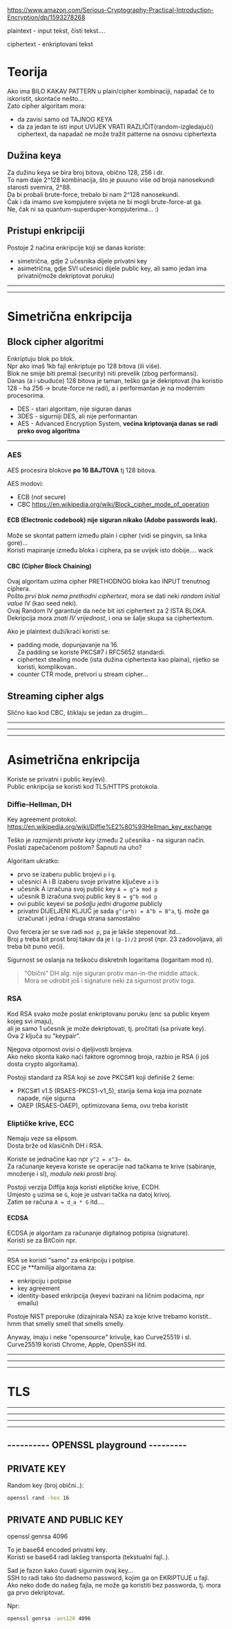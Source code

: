 

https://www.amazon.com/Serious-Cryptography-Practical-Introduction-Encryption/dp/1593278268

plaintext - input tekst, čisti tekst....

ciphertext - enkriptovani tekst

# Teorija

Ako ima BILO KAKAV PATTERN u plain/cipher kombinaciji, napadač će to iskoristit, skontaće nešto...  
Zato cipher algoritam mora:
- da zavisi samo od TAJNOG KEYA
- da za jedan te isti input UVIJEK VRATI RAZLIČIT(random-izgledajući) ciphertext, da napadač ne može tražit patterne na osnovu ciphertexta

## Dužina keya
Za dužinu keya se bira broj bitova, obično 128, 256 i dr.  
To nam daje 2^128 kombinacija, što je puuuno više od broja nanosekundi starosti svemira, 2^88.  
Da bi probali brute-force, trebalo bi nam 2^128 nanosekundi.  
Čak i da imamo sve kompjutere svijeta ne bi mogli brute-force-at ga.  
Ne, čak ni sa quantum-superduper-kompjuterima... :)

## Pristupi enkripciji
Postoje 2 načina enkripcije koji se danas koriste:
- simetrična, gdje 2 učesnika dijele privatni key
- asimetrična, gdje SVI učesnici dijele public key, ali samo jedan ima privatni(može dekriptovat poruku)

---------------------------------------
---------------------------------------
# Simetrična enkripcija

## Block cipher algoritmi

Enkriptuju blok po blok.  
Npr ako imaš 1kb fajl enkriptuje po 128 bitova (ili više).  
Blok ne smije biti premal (security) niti prevelik (zbog performansi).  
Danas (a i ubuduće) 128 bitova je taman, teško ga je dekriptovat (ha koristio 128 - ha 256 -> brute-force ne radi), 
a i performantan je na modernim procesorima.

- DES - stari algoritam, nije siguran danas
- 3DES - sigurniji DES, ali nije performantan
- AES - Advanced Encryption System, **većina kriptovanja danas se radi preko ovog algoritma**


-------------------------------
### AES
AES procesira blokove **po 16 BAJTOVA** tj 128 bitova.  


AES modovi:
- ECB (not secure)
- CBC
https://en.wikipedia.org/wiki/Block_cipher_mode_of_operation

####  ECB (Electronic codebook) nije siguran nikako (Adobe passwords leak).  
Može se skontat pattern između plain i cipher (vidi se pingvin, sa linka gore)...   
Koristi mapiranje između bloka i ciphera, pa se uvijek isto dobije.... wack

#### CBC (Cipher Block Chaining)  
Ovaj algoritam uzima cipher PRETHODNOG bloka kao INPUT trenutnog ciphera.  
Pošto *prvi blok nema prethodni ciphertext*, mora se dati neki *random initial value* IV (kao seed neki).  
Ovaj Random IV garantuje da neće bit isti ciphertext za 2 ISTA BLOKA.  
Dekripcija mora *znati IV vrijednost*, i ona se šalje skupa sa ciphertextom.

Ako je plaintext duži/kraći koristi se:
- padding mode, dopunjavanje na 16.  
Za padding se koriste PKCS#7 i RFC5652 standardi.
- ciphertext stealing mode (ista dužina ciphertexta kao plaina), rijetko se koristi, komplikovan..
- counter CTR mode, pretvori u stream cipher...

## Streaming cipher algs
Slično kao kod CBC, štiklaju se jedan za drugim...

---------------------------------------
---------------------------------------
---------------------------------------
# Asimetrična enkripcija
Koriste se privatni i public key(evi).  
Public enkripcija se koristi kod TLS/HTTPS protokola.

### Diffie-Hellman, DH

Key agreement protokol.  
https://en.wikipedia.org/wiki/Diffie%E2%80%93Hellman_key_exchange

Teško je *razmijeniti private key* između 2 učesnika - na siguran način.  
Poslati zapečaćenom poštom? Šapnuti na uho? 

Algoritam ukratko:
- prvo se izaberu public brojevi `p` i `g`.
- učesnici A i B izaberu svoje privatne ključeve `a` i `b`
- učesnik A izračuna svoj public key `A = g^a mod p`
- učesnik B izračuna svoj public key `B = g^b mod p`
- ovi public keyevi se *pošalju jedni drugome* publicly
- privatni DIJELJENI KLJUČ je sada `g^(a*b) = A^b = B^a`, tj. može ga izračunat i jedna i druga strana samostalno

Ovo fercera jer se sve radi `mod p`, pa je lakše stepenovat itd...  
Broj `p` treba bit prost broj takav da je i `(p-1)/2` prost (npr. 23 zadovoljava, ali treba bit puno veći).

Sigurnost se oslanja na teškoću diskretnih logaritama (logaritam mod n).

> "Obični" DH alg. nije siguran protiv man-in-the middle attack.  
> Mora se udrobit još i signature neki za sigurnost protiv toga.

### RSA
Kod RSA svako može poslat enkriptovanu poruku (enc sa public keyem kojeg svi imaju),  
ali je samo 1 učesnik je može dekriptovati, tj. pročitati (sa private key).  
Ova 2 ključa su "keypair".

Njegova otpornost ovisi o djeljivosti brojeva.  
Ako neko skonta kako naći faktore ogromnog broja, razbio je RSA (i još dosta crypto algoritama).

Postoji standard za RSA koji se zove PKCS#1 koji definiše 2 šeme:
- PKCS#1 v1.5 (RSAES-PKCS1-v1_5), starija šema koja ima poznate napade, nije sigurna
- OAEP (RSAES-OAEP), optimizovana šema, ovu treba koristit

### Eliptičke krive, ECC
Nemaju veze sa elipsom.  
Dosta brže od klasičnih DH i RSA.

Koriste se jednačine kao npr `y^2 = x^3– 4x`.  
Za računanje keyeva koriste se operacije nad tačkama te krive (sabiranje, množenje i sl), *modulo neki prosti broj*.

Postoji verzija Diffija koja koristi eliptičke krive, ECDH.  
Umjesto `g` uzima se `G`, koje je ustvari tačka na datoj krivoj.  
Zatim se računa `A = d_a * G` itd....

#### ECDSA
ECDSA je algoritam za računanje digitalnog potipisa (signature).  
Koristi se za BitCoin npr.

------

RSA se koristi "samo" za enkripciju i potpise.  
ECC je **familija algoritama za:
- enkripciju i potpise
- key agreement
- identity-based enkripcija (keyevi bazirani na ličnim podacima, npr emailu)

Postoje NIST preporuke (dizajnirala NSA) za koje krive trebamo koristit.. hmm that smelly smell that smells smelly.  

Anyway, imaju i neke "opensource" krivulje, kao Curve25519 i sl.  
Curve25519 koristi Chrome, Apple, OpenSSH itd.



---------------------------------------
---------------------------------------
---------------------------------------


# TLS


---------------------------------------
---------------------------------------
---------------------------------------

---------------------------------------
---------- OPENSSL playground ---------
---------------------------------------

## PRIVATE KEY
Random key (broj obični..):
```bash
openssl rand -hex 16
```


## PRIVATE AND PUBLIC KEY
openssl genrsa 4096

To je base64 encoded privatni key.  
Koristi se base64 radi lakšeg transporta (tekstualni fajl..).

Sad je fazon kako čuvati sigurnim ovaj key...  
SSH to radi tako što dadnemo password, kojim ga on EKRIPTUJE u fajl.  
Ako neko dođe do našeg fajla, ne može ga koristiti bez passworda, tj. mora ga prvo dekriptovat.

Npr:  
```bash
openssl genrsa -aes128 4096
```







